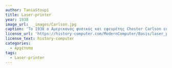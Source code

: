 ```yaml
---
author: TaniaStoupi
title: Laser-printer
year: 1938
image_url:  _images/Carlson.jpg
caption: 'Το 1938 ο Αμερικανός φυσικός και εφευρέτης Chester Carlson εφηύρε μια διαδικασία στεγνής εκτύπωσης, που αργότερα ονομάστηκε Ξηρογραφία. Την θεμελιώδη τεχνολογία για φωτοαντίγραφα και εκτυπωτές laser. To 1967 ένας νεαρός ερευνητής της Xerox ο Gary Keith Starkweather προσπάθησε να φτιάξει τον πρώτο εκτυπωτή laser. Το hardware του πήρε μόλις λίγες εβδομάδες, ενώ η διάδραση με τον υπολογιστή και το λογισμικό του πήρε περίπου 3 μήνες να το υλοποιήσει. Το 1971 έφτιαξε τον πρώτο λειτουργικό laser εκτυπωτή τον οποίο ονόμασε SLOT(Scanned Laser Output Terminal). Το ψηφιακό σύστημα ελέγχου για τον εκτυπωτή αναπτύχθηκε από τους Butler Lampson και Ronald Rider το 1972. Αυτή η συνεργασία οδήγησε στην κυκλοφορία του εκτυπωτή EARS(Ethernet, Alto, Research character generator, Scanned laser output terminal). Ο EARS χρησιμοπιήθηκε μαζί με το δίκτυο συστήματος υπολογισμού Alto και έγινε το σύστημα εκτύπως laser Xerox 9700.'
license_url: 'https://history-computer.com/ModernComputer/Basis/laser_printer.html'
license_text: history-computer
categories:
  - Αρχέτυπα
tags:
  - Laser-printer 
---
```

